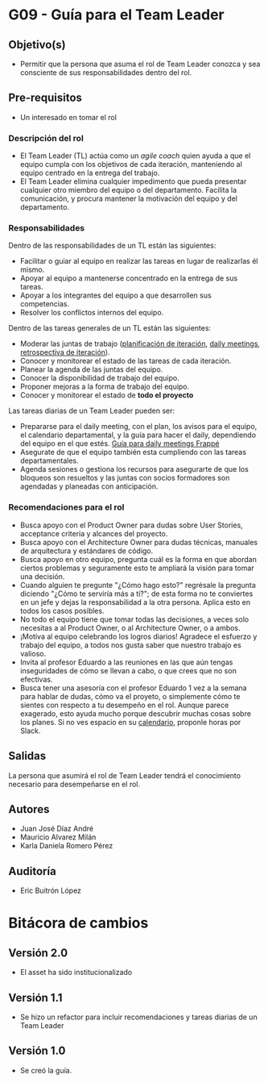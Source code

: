 # G09 - Guía para el Team Leader

## Objetivo(s)

- Permitir que la persona que asuma el rol de Team Leader conozca y sea consciente de sus responsabilidades dentro del rol.

## Pre-requisitos

- Un interesado en tomar el rol

### Descripción del rol

- El Team Leader (TL) actúa como un *agile coach* quien ayuda a que el equipo cumpla con los objetivos de cada iteración, manteniendo al equipo centrado en la entrega del trabajo. 
- El Team Leader elimina cualquier impedimento que pueda presentar cualquier otro miembro del equipo o del departamento. Facilita la comunicación, y procura mantener la motivación del equipo y del departamento.

### Responsabilidades

Dentro de las responsabilidades de un TL están las siguientes:

- Facilitar o guiar al equipo en realizar las tareas en lugar de realizarlas él mismo.
- Apoyar al equipo a mantenerse concentrado en la entrega de sus tareas.
- Apoyar a los integrantes del equipo a que desarrollen sus competencias.
- Resolver los conflictos internos del equipo.
  
Dentro de las tareas generales de un TL están las siguientes:

- Moderar las juntas de trabajo ([planificación de iteración](../procesos/P15-proceso-planeacion-de-iteracion), [daily meetings](../procesos/P07-proceso-juntas-diarias), [retrospectiva de iteración](../procesos/P20-proceso-retrospective)).
- Conocer y monitorear el estado de las tareas de cada iteración.
- Planear la agenda de las juntas del equipo.
- Conocer la disponibilidad de trabajo del equipo.
- Proponer mejoras a la forma de trabajo del equipo.
- Conocer y monitorear el estado de **todo el proyecto**

Las tareas diarias de un Team Leader pueden ser:
- Prepararse para el daily meeting, con el plan, los avisos para el equipo, el calendario departamental, y la guía para hacer el daily, dependiendo del equipo en el que estés. [Guía para daily meetings Frappé](https://taro-it.github.io/frappe/guides/PPG01%20-%20Gu%C3%ADa%20de%20daily%20meetings)
- Asegurate de que el equipo también esta cumpliendo con las tareas departamentales.
- Agenda sesiones o gestiona los recursos para asegurarte de que los bloqueos son resueltos y las juntas con socios formadores son agendadas y planeadas con anticipación.

### Recomendaciones para el rol
- Busca apoyo con el Product Owner para dudas sobre User Stories, acceptance criteria y alcances del proyecto.
- Busca apoyo con el Architecture Owner para dudas técnicas, manuales de arquitectura y estándares de código.
- Busca apoyo en otro equipo, pregunta cuál es la forma en que abordan ciertos problemas y seguramente esto te ampliará la visión para tomar una decisión.
- Cuando alguien te pregunte "¿Cómo hago esto?" regrésale la pregunta diciendo "¿Cómo te serviría más a ti?"; de esta forma no te conviertes en un jefe y dejas la responsabilidad a la otra persona. Aplica esto en todos los casos posibles.
- No todo el equipo tiene que tomar todas las decisiones, a veces solo necesitas a al Product Owner, o al Architecture Owner, o a ambos.
- ¡Motiva al equipo celebrando los logros diarios! Agradece el esfuerzo y trabajo del equipo, a todos nos gusta saber que nuestro trabajo es valioso.
- Invita al profesor Eduardo a las reuniones en las que aún tengas inseguridades de cómo se llevan a cabo, o que crees que no son efectivas.
- Busca tener una asesoría con el profesor Eduardo 1 vez a la semana para hablar de dudas, cómo va el proyeto, o simplemente cómo te sientes con respecto a tu desempeño en el rol. Aunque parece exagerado, esto ayuda mucho porque descubrir muchas cosas sobre los planes. Si no ves espacio en su [calendario](https://calendar.google.com/calendar/u/0/selfsched?sstoken=UUF3MW5YVWFuLW1CfGRlZmF1bHR8OTllNzFhMjI2M2NhZTk3MWEwMDIwZjgxNmM1NDhiMDk), proponle horas por Slack.

## Salidas

La persona que asumirá el rol de Team Leader tendrá el conocimiento necesario para desempeñarse en el rol.

## Autores

- Juan José Díaz André
- Mauricio Alvarez Milán
- Karla Daniela Romero Pérez
## Auditoría

- Eric Buitrón López


# Bitácora de cambios
## Versión 2.0
  - El asset ha sido institucionalizado

## Versión 1.1
  - Se hizo un refactor para incluir recomendaciones y tareas diarias de un Team Leader

## Versión 1.0
  - Se creó la guía.
